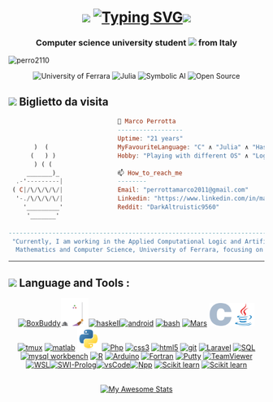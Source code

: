 <h1 align="center"> <img src="https://images.vexels.com/media/users/3/220016/isolated/preview/4d541636c1345b26a4e3215054f4e4e6-yellow-rubber-duck-illustration.png" width="50">  <a href="https://www.linkedin.com/in/marco-perrotta-b159b6244"><img src="http://readme-typing-svg.herokuapp.com?weight=800&size=37&duration=2500&pause=1000&color=F7F7F7&center=true&width=435&lines=Hello+World!+;I'm+Marco+Perrotta" alt="Typing SVG" /></a><img src="https://images.vexels.com/media/users/3/220016/isolated/preview/4d541636c1345b26a4e3215054f4e4e6-yellow-rubber-duck-illustration.png" width="50"> </h1> 
<h3 align="center">Computer science university student <img src="https://static.wikia.nocookie.net/pizzatower/images/9/97/PizzardMagic.gif/revision/latest?cb=20200604203746" width="50"> from Italy</h3>

<p align="left"> <img src="https://komarev.com/ghpvc/?username=perro2110&label=Profile%20views&color=0e75b6&style=flat" alt="perro2110" /> </p>
<p align="center">
<img src="https://img.shields.io/badge/University-Ferrara-blue?style=for-the-badge" alt="University of Ferrara"/>
<img src="https://img.shields.io/badge/Language-Julia-9558B2?style=for-the-badge&logo=julia" alt="Julia"/>
<img src="https://img.shields.io/badge/Focus-Symbolic_AI-orange?style=for-the-badge" alt="Symbolic AI"/>
<img src="https://img.shields.io/badge/License-Open_Source-green?style=for-the-badge" alt="Open Source"/>
</p>


## <img src="https://static.wikia.nocookie.net/pizzatower/images/a/a2/Cutie_alert.gif/revision/latest?cb=20200222064706" width="50"> Biglietto da visita
```hs
                              👋 Marco Perrotta
                              ------------------
                              Uptime: "21 years"
       )  (                   MyFavouriteLanguage: "C" ∧ "Julia" ∧ "Haskell"
      (   ) )                 Hobby: "Playing with different OS" ∧ "Logic for computer science" ∧ "Machine learning" 
       ) ( (                  
     _______)_                📫 How_to_reach_me
  .-'---------|               --------
 ( C|/\/\/\/\/|               Email: "perrottamarco2011@gmail.com"
  '-./\/\/\/\/|               Linkedin: "https://www.linkedin.com/in/marco-perrotta-b159b6244/"
    '_________'               Reddit: "DarkAltruistic9560"
     '_______'                

-----------------------------------------------------------------------------------------------------------------------------------
 "Currently, I am working in the Applied Computational Logic and Artificial Intelligence (ACLAI) Laboratory of the Department of
  Mathematics and Computer Science, University of Ferrara, focusing on the development of the SOLE (SymbOlic LEarning) framework." 
```
---
## <img src="https://static.wikia.nocookie.net/pizzatower/images/2/2a/The_power_of_pizzaface_compels_you.gif/revision/latest?cb=20200710040919" width="50"> Language and Tools :

<div align = "center">
<a href="https://github.com/Dvlv/BoxBuddyRS" target="_blank" rel="noreferrer"><img src="https://flathub.org/_next/image?url=https%3A%2F%2Fdl.flathub.org%2Fmedia%2Fio%2Fgithub%2Fdvlv.boxbuddyrs%2Fb8f4290306ff9f35431993593f2a6306%2Ficons%2F128x128%2Fio.github.dvlv.boxbuddyrs.png&w=256&q=100" alt="BoxBuddy" width="55" height="55"/></a><a href="https://julialang.org/" target="_blank" rel="noreferrer"><img src="https://github.com/Perro2110/Perro2110/blob/main/waving-flag.gif" alt="Julia" width="55" height="55"/></a><a href="https://www.haskell.org/" target="_blank" rel="noreferrer"><img src="https://upload.wikimedia.org/wikipedia/commons/1/1c/Haskell-Logo.svg" alt="haskell" width="45" height="45"/></a><a href="https://developer.android.com" target="_blank" rel="noreferrer"><img src="https://developer.android.com/images/logos/android.svg" alt="android" width="45" height="45"/></a>
<a href="https://www.gnu.org/software/bash/" target="_blank" rel="noreferrer"><img src="https://bashlogo.com/img/symbol/png/full_colored_light.png" alt="bash" width="45" height="45"/></a> <a href="https://courses.missouristate.edu/kenvollmar/mars/download.htm" target="_blank" rel="noreferrer"><img src="https://www.robertwinkler.com/projects/mips_book/images/mips_book.png" alt="Mars" width="45" height="45"/></a> <a href="https://www.cprogramming.com/" target="_blank" rel="noreferrer"><img src="https://raw.githubusercontent.com/devicons/devicon/master/icons/c/c-original.svg" alt="c" width="45" height="45"/></a><a href="https://www.java.com" target="_blank" rel="noreferrer"><img src="https://raw.githubusercontent.com/devicons/devicon/master/icons/java/java-original.svg" alt="java" width="45" height="45"/></a> <a href="https://github.com/tmux/tmux/wiki" target="_blank" rel="noreferrer"><img src="https://cdn.worldvectorlogo.com/logos/tmux.svg" alt="tmux" width="45" height="45"/></a> <a href="https://www.mathworks.com/" target="_blank" rel="noreferrer"><img src="https://upload.wikimedia.org/wikipedia/commons/2/21/Matlab_Logo.png" alt="matlab" width="45" height="45"/></a> <a href="https://www.python.org" target="_blank" rel="noreferrer"><img src="https://raw.githubusercontent.com/devicons/devicon/master/icons/python/python-original.svg" alt="python" width="45" height="45"/></a> <a href="https://www.php.net/" target="_blank" rel="noreferrer"><img src="https://upload.wikimedia.org/wikipedia/commons/2/27/PHP-logo.svg" alt="Php" width="45" height="45"/></a> <a href="https://www.w3schools.com/css/" target="_blank" rel="noreferrer"><img src="https://static-00.iconduck.com/assets.00/file-type-css-icon-1806x2048-r5fwjl3p.png" alt="css3" width="45" height="45"/></a> <a href="https://www.w3.org/html/" target="_blank" rel="noreferrer"><img src="https://cdn-icons-png.flaticon.com/512/732/732212.png" alt="html5" width="45" height="45"/></a> <a href="https://git-scm.com/" target="_blank" rel="noreferrer"><img src="https://www.vectorlogo.zone/logos/git-scm/git-scm-icon.svg" alt="git" width="45" height="45"/></a> <a href="https://laravel.com/" target="_blank" rel="noreferrer"><img src="https://upload.wikimedia.org/wikipedia/commons/thumb/9/9a/Laravel.svg/800px-Laravel.svg.png" alt="Laravel" width="45" height="45"/></a> <a href="https://it.wikipedia.org/wiki/Structured_Query_Language" target="_blank" rel="noreferrer"><img src="https://static-00.iconduck.com/assets.00/database-mysql-icon-462x512-6itsq0zm.png" alt="SQL" width="45" height="45"/></a> <a href="https://www.mysql.com/products/workbench/" target="_blank" rel="noreferrer"><img src="https://www.latex-project.org/about/logos/latex-project-logo_288x288.svg" alt="mysql workbench" width="45" height="45"/></a> <a href="https://www.r-project.org/about.html#:~:text=Introduction%20to%20R,by%20John%20Chambers%20and%20colleagues." target="_blank" rel="noreferrer"><img src="https://www.r-project.org/logo/Rlogo.png" alt="R" width="45" height="45"/></a>  <a href="https://www.arduino.cc/" target="_blank" rel="noreferrer"><img src="https://upload.wikimedia.org/wikipedia/commons/thumb/8/87/Arduino_Logo.svg/720px-Arduino_Logo.svg.png" alt="Arduino" width="55" height="45"/></a> <a href="https://it.wikipedia.org/wiki/Fortran" target="_blank" rel="noreferrer"><img src="https://cdn.icon-icons.com/icons2/2107/PNG/512/file_type_fortran_icon_130596.png" alt="Fortran" width="45" height="45"/></a> <a href="https://www.putty.org/" target="_blank" rel="noreferrer"><img src="https://upload.wikimedia.org/wikipedia/commons/thumb/e/e7/PuTTY_Icon.svg/2048px-PuTTY_Icon.svg.png" alt="Putty" width="45" height="45"/></a> <a href="https://www.teamviewer.com/it/?utm_source=google&utm_medium=cpc&utm_campaign=it%7Cb%7Cpr%7C22%7Coct%7Ctv-core-brand-only-exact-sn%7Cnew%7Ct0%7C0&utm_content=Exact&utm_term=teamviewer&gad_source=1&gclid=Cj0KCQjw_qexBhCoARIsAFgBletQyjDdneEVSxbG7G06a0F3_o41FfXuHA4WhHJ-ilYPTmANb73o_9EaAplWEALw_wcB" target="_blank" rel="noreferrer"><img src="https://upload.wikimedia.org/wikipedia/commons/3/31/TeamViewer_Logo_Icon_Only.svg" alt="TeamViewer" width="45" height="45"/></a> <a href="https://learn.microsoft.com/it-it/windows/wsl/" target="_blank" rel="noreferrer"><img src="https://store-images.s-microsoft.com/image/apps.61786.14131597032361940.38d2a067-3798-455f-934a-f69935156b3d.eb49d3ac-e311-4e6f-b89b-f1fe8db9d73b" alt="WSL" width="45" height="45"/></a><a href="https://www.swi-prolog.org/" target="_blank" rel="noreferrer"><img src="https://avatars.githubusercontent.com/u/6884283?s=200&v=4" alt="SWI-Prolog" width="45" height="45"/></a><a href="https://code.visualstudio.com" target="_blank" rel="noreferrer"><img src="https://upload.wikimedia.org/wikipedia/commons/thumb/9/9a/Visual_Studio_Code_1.35_icon.svg/768px-Visual_Studio_Code_1.35_icon.svg.png" alt="vsCode" width="45" height="45"/></a><a href="https://notepad-plus-plus.org/" target="_blank" rel="noreferrer"><img src="https://freesvg.org/img/1661420472npp.png" alt="Npp" width="50" height="50"/></a>
<a href="https://scikit-learn.org/stable/" target="_blank" rel="noreferrer"><img src="https://upload.wikimedia.org/wikipedia/commons/0/05/Scikit_learn_logo_small.svg" alt="Scikit learn" width="50" height="50"/></a>
<a href="https://zed.dev/" target="_blank" rel="noreferrer"><img src="https://zed.dev/_next/image?url=%2F_next%2Fstatic%2Fmedia%2Fstable-app-logo.9b5f959f.png&w=384&q=75" alt="Scikit learn" width="50" height="50"/></a><br><br>
  
[![My Awesome Stats](https://awesome-github-stats.azurewebsites.net/user-stats/Perro2110)](https://git.io/awesome-stats-card)
